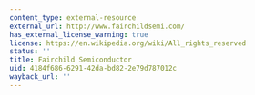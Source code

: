 ```yaml
---
content_type: external-resource
external_url: http://www.fairchildsemi.com/
has_external_license_warning: true
license: https://en.wikipedia.org/wiki/All_rights_reserved
status: ''
title: Fairchild Semiconductor
uid: 4184f686-6291-42da-bd82-2e79d787012c
wayback_url: ''
---
```

